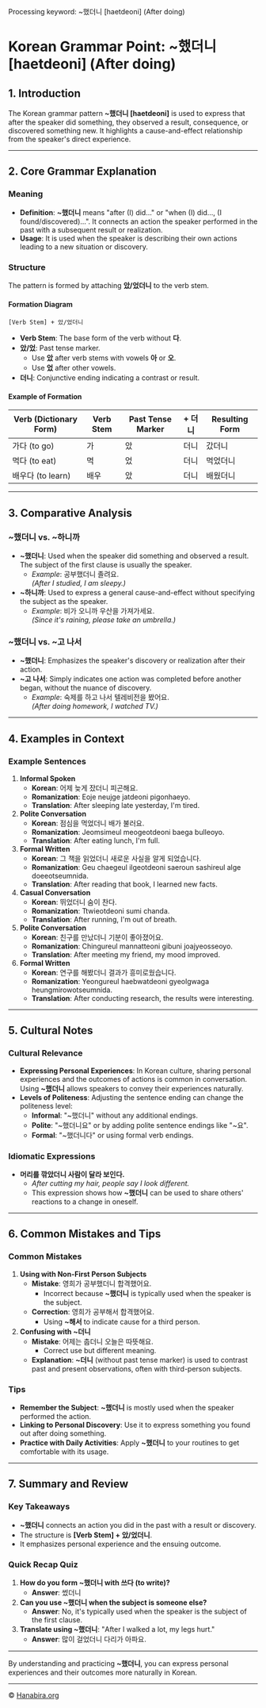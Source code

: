 Processing keyword: ~했더니 [haetdeoni] (After doing)
# Korean Grammar Point: ~했더니 [haetdeoni] (After doing)

## 1. Introduction
The Korean grammar pattern **~했더니 [haetdeoni]** is used to express that after the speaker did something, they observed a result, consequence, or discovered something new. It highlights a cause-and-effect relationship from the speaker's direct experience.

---
## 2. Core Grammar Explanation
### Meaning
- **Definition**: **~했더니** means "after (I) did..." or "when (I) did..., (I found/discovered)...". It connects an action the speaker performed in the past with a subsequent result or realization.
- **Usage**: It is used when the speaker is describing their own actions leading to a new situation or discovery.
### Structure
The pattern is formed by attaching **았/었더니** to the verb stem.
#### Formation Diagram
```
[Verb Stem] + 았/었더니
```
- **Verb Stem**: The base form of the verb without **다**.
- **았/었**: Past tense marker.
  - Use **았** after verb stems with vowels **아** or **오**.
  - Use **었** after other vowels.
- **더니**: Conjunctive ending indicating a contrast or result.
#### Example of Formation
| Verb (Dictionary Form) | Verb Stem | Past Tense Marker | + 더니 | Resulting Form |
|------------------------|-----------|-------------------|-------|----------------|
| 가다 (to go)           | 가        | 았               | 더니  | 갔더니         |
| 먹다 (to eat)          | 먹        | 었               | 더니  | 먹었더니       |
| 배우다 (to learn)      | 배우      | 았               | 더니  | 배웠더니       |
---
## 3. Comparative Analysis
### ~했더니 vs. ~하니까
- **~했더니**: Used when the speaker did something and observed a result. The subject of the first clause is usually the speaker.
  - *Example*: 공부했더니 졸려요.  
    *(After I studied, I am sleepy.)*
- **~하니까**: Used to express a general cause-and-effect without specifying the subject as the speaker.
  - *Example*: 비가 오니까 우산을 가져가세요.  
    *(Since it's raining, please take an umbrella.)*
### ~했더니 vs. ~고 나서
- **~했더니**: Emphasizes the speaker's discovery or realization after their action.
- **~고 나서**: Simply indicates one action was completed before another began, without the nuance of discovery.
  - *Example*: 숙제를 하고 나서 텔레비전을 봤어요.  
    *(After doing homework, I watched TV.)*
---
## 4. Examples in Context
### Example Sentences
1. **Informal Spoken**
   - **Korean**: 어제 늦게 잤더니 피곤해요.
   - **Romanization**: Eoje neujge jatdeoni pigonhaeyo.
   - **Translation**: After sleeping late yesterday, I'm tired.
2. **Polite Conversation**
   - **Korean**: 점심을 먹었더니 배가 불러요.
   - **Romanization**: Jeomsimeul meogeotdeoni baega bulleoyo.
   - **Translation**: After eating lunch, I'm full.
3. **Formal Written**
   - **Korean**: 그 책을 읽었더니 새로운 사실을 알게 되었습니다.
   - **Romanization**: Geu chaegeul ilgeotdeoni saeroun sashireul alge doeeotseumnida.
   - **Translation**: After reading that book, I learned new facts.
4. **Casual Conversation**
   - **Korean**: 뛰었더니 숨이 찬다.
   - **Romanization**: Ttwieotdeoni sumi chanda.
   - **Translation**: After running, I'm out of breath.
5. **Polite Conversation**
   - **Korean**: 친구를 만났더니 기분이 좋아졌어요.
   - **Romanization**: Chingureul mannatteoni gibuni joajyeosseoyo.
   - **Translation**: After meeting my friend, my mood improved.
6. **Formal Written**
   - **Korean**: 연구를 해봤더니 결과가 흥미로웠습니다.
   - **Romanization**: Yeongureul haebwatdeoni gyeolgwaga heungmirowotseumnida.
   - **Translation**: After conducting research, the results were interesting.
---
## 5. Cultural Notes
### Cultural Relevance
- **Expressing Personal Experiences**: In Korean culture, sharing personal experiences and the outcomes of actions is common in conversation. Using **~했더니** allows speakers to convey their experiences naturally.
- **Levels of Politeness**: Adjusting the sentence ending can change the politeness level:
  - **Informal**: "~했더니" without any additional endings.
  - **Polite**: "~했더니요" or by adding polite sentence endings like "~요".
  - **Formal**: "~했더니다" or using formal verb endings.
### Idiomatic Expressions
- **머리를 깎았더니 사람이 달라 보인다.**
  - *After cutting my hair, people say I look different.*
  - This expression shows how **~했더니** can be used to share others' reactions to a change in oneself.
---
## 6. Common Mistakes and Tips
### Common Mistakes
1. **Using with Non-First Person Subjects**
   - **Mistake**: 영희가 공부했더니 합격했어요.
     - Incorrect because **~했더니** is typically used when the speaker is the subject.
   - **Correction**: 영희가 공부해서 합격했어요.
     - Using **~해서** to indicate cause for a third person.
2. **Confusing with ~더니**
   - **Mistake**: 어제는 춥더니 오늘은 따뜻해요.
     - Correct use but different meaning.
   - **Explanation**: **~더니** (without past tense marker) is used to contrast past and present observations, often with third-person subjects.
### Tips
- **Remember the Subject**: **~했더니** is mostly used when the speaker performed the action.
- **Linking to Personal Discovery**: Use it to express something you found out after doing something.
- **Practice with Daily Activities**: Apply **~했더니** to your routines to get comfortable with its usage.
---
## 7. Summary and Review
### Key Takeaways
- **~했더니** connects an action you did in the past with a result or discovery.
- The structure is **[Verb Stem] + 았/었더니**.
- It emphasizes personal experience and the ensuing outcome.
### Quick Recap Quiz
1. **How do you form ~했더니 with 쓰다 (to write)?**
   - **Answer**: 썼더니
2. **Can you use ~했더니 when the subject is someone else?**
   - **Answer**: No, it's typically used when the speaker is the subject of the first clause.
3. **Translate using ~했더니**: "After I walked a lot, my legs hurt."
   - **Answer**: 많이 걸었더니 다리가 아파요.
---
By understanding and practicing **~했더니**, you can express personal experiences and their outcomes more naturally in Korean.

---
© [Hanabira.org](https://hanabira.org)

